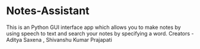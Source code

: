 # Notes-Assistant
This is an Python GUI interface app which allows you to make notes by using speech to text and search your notes by specifying a word. 
Creators - Aditya Saxena , Shivanshu Kumar Prajapati

